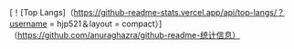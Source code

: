 [！[Top Langs]（https://github-readme-stats.vercel.app/api/top-langs/？username = hjp521＆layout = compact）]（https://github.com/anuraghazra/github-readme-统计信息）

